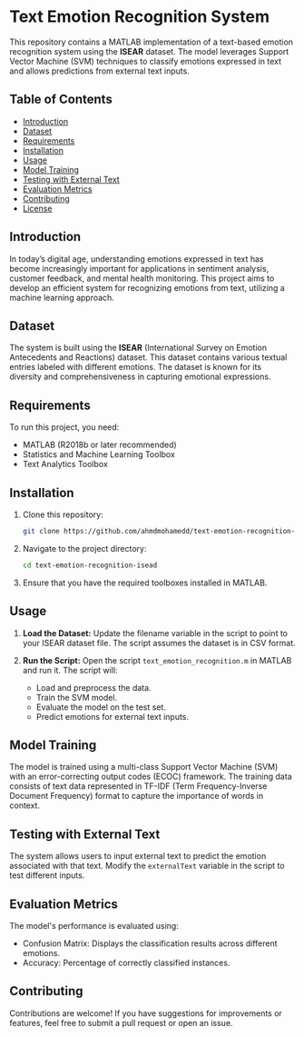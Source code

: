 # Text Emotion Recognition System

This repository contains a MATLAB implementation of a text-based emotion recognition system using the **ISEAR** dataset. The model leverages Support Vector Machine (SVM) techniques to classify emotions expressed in text and allows predictions from external text inputs.

## Table of Contents
- [Introduction](#introduction)
- [Dataset](#dataset)
- [Requirements](#requirements)
- [Installation](#installation)
- [Usage](#usage)
- [Model Training](#model-training)
- [Testing with External Text](#testing-with-external-text)
- [Evaluation Metrics](#evaluation-metrics)
- [Contributing](#contributing)
- [License](#license)

## Introduction

In today’s digital age, understanding emotions expressed in text has become increasingly important for applications in sentiment analysis, customer feedback, and mental health monitoring. This project aims to develop an efficient system for recognizing emotions from text, utilizing a machine learning approach.

## Dataset

The system is built using the **ISEAR** (International Survey on Emotion Antecedents and Reactions) dataset. This dataset contains various textual entries labeled with different emotions. The dataset is known for its diversity and comprehensiveness in capturing emotional expressions.

## Requirements

To run this project, you need:
- MATLAB (R2018b or later recommended)
- Statistics and Machine Learning Toolbox
- Text Analytics Toolbox

## Installation

1. Clone this repository:
   ```bash
   git clone https://github.com/ahmdmohamedd/text-emotion-recognition-isead.git
   ```
   
2. Navigate to the project directory:
   ```bash
   cd text-emotion-recognition-isead
   ```

3. Ensure that you have the required toolboxes installed in MATLAB.

## Usage

1. **Load the Dataset:**
   Update the filename variable in the script to point to your ISEAR dataset file. The script assumes the dataset is in CSV format.

2. **Run the Script:**
   Open the script `text_emotion_recognition.m` in MATLAB and run it. The script will:
   - Load and preprocess the data.
   - Train the SVM model.
   - Evaluate the model on the test set.
   - Predict emotions for external text inputs.

## Model Training

The model is trained using a multi-class Support Vector Machine (SVM) with an error-correcting output codes (ECOC) framework. The training data consists of text data represented in TF-IDF (Term Frequency-Inverse Document Frequency) format to capture the importance of words in context.

## Testing with External Text

The system allows users to input external text to predict the emotion associated with that text. Modify the `externalText` variable in the script to test different inputs.

## Evaluation Metrics

The model's performance is evaluated using:
- Confusion Matrix: Displays the classification results across different emotions.
- Accuracy: Percentage of correctly classified instances.

## Contributing

Contributions are welcome! If you have suggestions for improvements or features, feel free to submit a pull request or open an issue.
